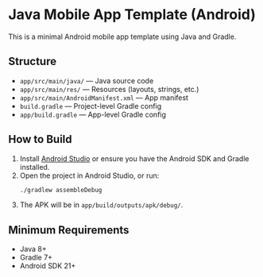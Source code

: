 # Java Mobile App Template (Android)

This is a minimal Android mobile app template using Java and Gradle.

## Structure
- `app/src/main/java/` — Java source code
- `app/src/main/res/` — Resources (layouts, strings, etc.)
- `app/src/main/AndroidManifest.xml` — App manifest
- `build.gradle` — Project-level Gradle config
- `app/build.gradle` — App-level Gradle config

## How to Build
1. Install [Android Studio](https://developer.android.com/studio) or ensure you have the Android SDK and Gradle installed.
2. Open the project in Android Studio, or run:
   ```sh
   ./gradlew assembleDebug
   ```
3. The APK will be in `app/build/outputs/apk/debug/`.

## Minimum Requirements
- Java 8+
- Gradle 7+
- Android SDK 21+
